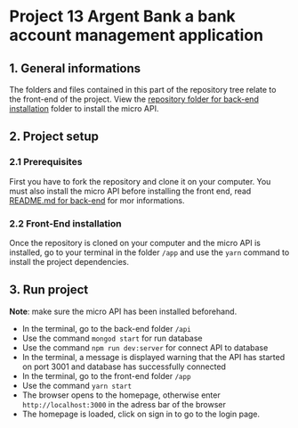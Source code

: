 # Project 13 Argent Bank a bank account management application

## 1. General informations

The folders and files contained in this part of the repository tree relate to the front-end of the project. View the [repository folder for back-end installation](https://github.com/al-dev93/p13agba-al-2302/tree/main/api) folder to install the micro API.

## 2. Project setup

### 2.1 Prerequisites

First you have to fork the repository and clone it on your computer. You must also install the micro API before installing the front end, read [README.md for back-end](https://github.com/al-dev93/p13agba-al-2302/blob/main/api/README.md) for mor informations.

### 2.2 Front-End installation

Once the repository is cloned on your computer and the micro API is installed, go to your terminal in the folder `/app` and use the `yarn` command to install the project dependencies.

## 3. Run project

**Note**: make sure the micro API has been installed beforehand.

- In the terminal, go to the back-end folder `/api`
- Use the command `mongod start` for run database
- Use the command `npm run dev:server` for connect API to database
- In the terminal, a message is displayed warning that the API has started on port 3001 and database has successfully connected
- In the terminal, go to the front-end folder `/app`
- Use the command `yarn start`
- The browser opens to the homepage, otherwise enter `http://localhost:3000` in the adress bar of the browser
- The homepage is loaded, click on sign in to go to the login page.

